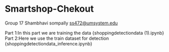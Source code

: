 # Smartshop-Chekout
Group 17
Shambhavi sompally
ss472@umsystem.edu 

Part 1:In this part we are training the data  {shoppingdetectiondata (1).ipynb}
Part 2:Here we use the train dataset for detection {shoppingdetectiondata_inference.ipynb}
